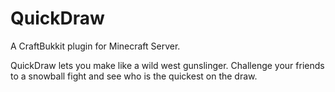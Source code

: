 QuickDraw
===========

A CraftBukkit plugin for Minecraft Server.

QuickDraw lets you make like a wild west gunslinger. Challenge your friends to a snowball fight and see who is the quickest on the draw.